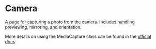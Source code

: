 ﻿# Camera

A page for capturing a photo from the camera. Includes handling previewing, mirroring, and orientation.

More details on using the MediaCapture class can be found in the [official docs](https://docs.microsoft.com/uwp/api/windows.media.capture.mediacapture).
